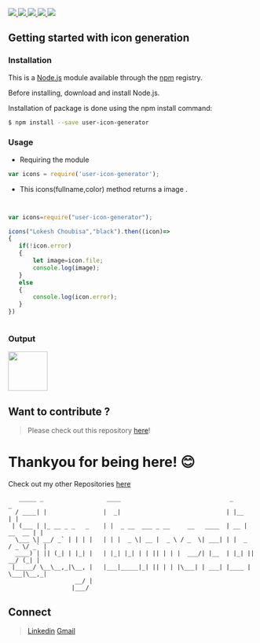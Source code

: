<a href=https://github.com/Lokeshchoubisa/user-icon-generator>
   <img src=https://img.shields.io/npm/dy/user-icon-generator>
</a>
<a href=https://github.com/Lokeshchoubisa/user-icon-generator>
   <img src=https://img.shields.io/npm/l/user-icon-generator>
</a>
<a href=https://github.com/Lokeshchoubisa/user-icon-generator>
   <img src=https://img.shields.io/npm/v/user-icon-generator>
</a>
<a href=https://github.com/Lokeshchoubisa/user-icon-generator>
   <img src=https://img.shields.io/github/repo-size/Lokeshchoubisa/user-icon-generator>
</a>
<a href=https://github.com/Lokeshchoubisa/user-icon-generator>
   <img src=https://img.shields.io/bundlephobia/min/user-icon-generator/1.0.3>
</a>



## Getting started with icon generation
### Installation
This is a [Node.js](https://nodejs.org/en/) module available through the [npm](https://www.npmjs.com/package/user-icon-generator) registry.

Before installing, download and install  Node.js.

Installation of package is done using the npm install command:
```bash
$ npm install --save user-icon-generator
```
### Usage
* Requiring the module 

```javascript
var icons = require('user-icon-generator');
```
* This icons(fullname,color) method returns a image .

 ```javascript
 

var icons=require("user-icon-generator");

icons("Lokesh Choubisa","black").then((icon)=>
{
    if(!icon.error)
    {
        let image=icon.file;
        console.log(image);
    }
    else
    {
        console.log(icon.error);
    }   
})



```

### Output

<img align="center"  width="80" height="80" src="https://raw.githubusercontent.com/Lokeshchoubisa/icon-generator/master/file.png?token=GHSAT0AAAAAABQEU6QGHCHNELBPXP5FPUD6YPMDTZA" />


## Want to contribute ?

> Please check out this repository [here](https://github.com/Lokeshchoubisa/user-icon-generator)!
# Thankyou for being here! 😊

Check out my other Repositories [here](https://github.com/Lokeshchoubisa)

```
   _____ _                  ____                               _               _ 
  / ____| |                |  _|                              | |__           | |
 | (___ | |_ __ _ _   _    | |  _ __  ___ _ __     __   ____  | __ |   __  __ | |
  \___ \| __/ _` | | | |   | | |  _ \| __ |  _ \ / _  \| ___| | |  _  / _ \/ _` |
  ____) | || (_| | |_| |   | |_| |_| | | || | | |  ___/| |__  | |_| ||  __/ (_| | 
 |_____/ \__\__,_|\__, |   |___|_____|_| || | | |\___| | ___| |____ | \___|\__,_|
                   __/ |                                      
                  |___/                                       
```
## Connect 
> [Linkedin](https://www.linkedin.com/in/lokesh-choubisa-450a98195/)
> [Gmail](lokeshchoubisa26@gmail.com)